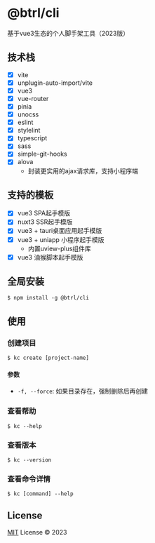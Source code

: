 # @btrl/cli
基于vue3生态的个人脚手架工具（2023版）

## 技术栈
- [x] vite
- [x] unplugin-auto-import/vite
- [x] vue3
- [x] vue-router
- [x] pinia
- [x] unocss
- [x] eslint
- [x] stylelint
- [x] typescript
- [x] sass
- [x] simple-git-hooks
- [x] alova
  - 封装更实用的ajax请求库，支持小程序端

## 支持的模板
- [x] vue3 SPA起手模版
- [x] nuxt3 SSR起手模版
- [x] vue3 + tauri桌面应用起手模版
- [x] vue3 + uniapp 小程序起手模版
  - 内置uview-plus组件库
- [x] vue3 油猴脚本起手模版

## 全局安装

```shell
$ npm install -g @btrl/cli
```

## 使用 

### 创建项目

```shell
$ kc create [project-name]
```

#### 参数

- `-f, --force`: 如果目录存在，强制删除后再创建

### 查看帮助

```shell
$ kc --help
```

### 查看版本

```shell
$ kc --version
```
### 查看命令详情
```shell
$ kc [command] --help
```

## License

[MIT](./LICENSE) License &copy; 2023
